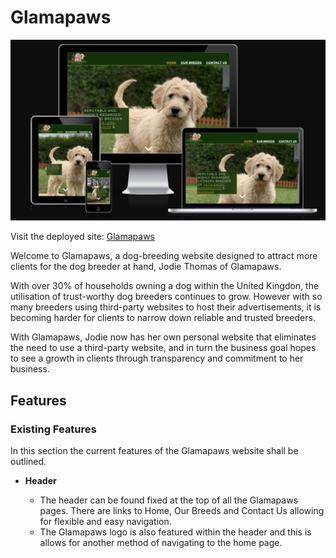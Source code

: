 # Glamapaws

![Glamapaws shown on a variety of screen sizes](assets/images/responsive-image.png)

Visit the deployed site: [Glamapaws](https://cameronjamesw.github.io/glamapaws/index.html)

Welcome to Glamapaws, a dog-breeding website designed to attract more clients for the dog breeder at hand, Jodie Thomas of Glamapaws.

With over 30% of households owning a dog within the United Kingdon, the utilisation of trust-worthy dog breeders continues to grow. However with so many breeders using third-party websites to host their advertisements, it is becoming harder for clients to narrow down reliable and trusted breeders. 

With Glamapaws, Jodie now has her own personal website that eliminates the need to use a third-party website, and in turn the business goal hopes to see a growth in clients through transparency and commitment to her business. 

## Features 

### Existing Features 

In this section the current features of the Glamapaws website shall be outlined. 

- __Header__

    - The header can be found fixed at the top of all the Glamapaws pages. There are links to Home, Our Breeds and Contact Us allowing for flexible and easy navigation.
    - The Glamapaws logo is also featured within the header and this is allows for another method of navigating to the home page.



